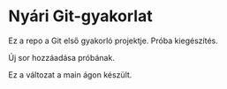 # Nyári Git-gyakorlat
Ez a repo a Git első gyakorló projektje.
Próba kiegészítés.

Új sor hozzáadása próbának.

Ez a változat a main ágon készült.
